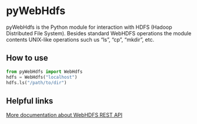 # pyWebHdfs

pyWebHdfs is the Python module for interaction with HDFS (Hadoop Distributed File System).
Besides standard WebHDFS operations the module contents UNIX-like operations such us “ls”, “cp”, “mkdir”, etc.

## How to use
```python
from pyWebHdfs import WebHdfs
hdfs = WebHdfs("localhost")
hdfs.ls("/path/to/dir")
```

## Helpful links
[More documentation about WebHDFS REST API](https://hadoop.apache.org/docs/r1.0.4/webhdfs.html)


